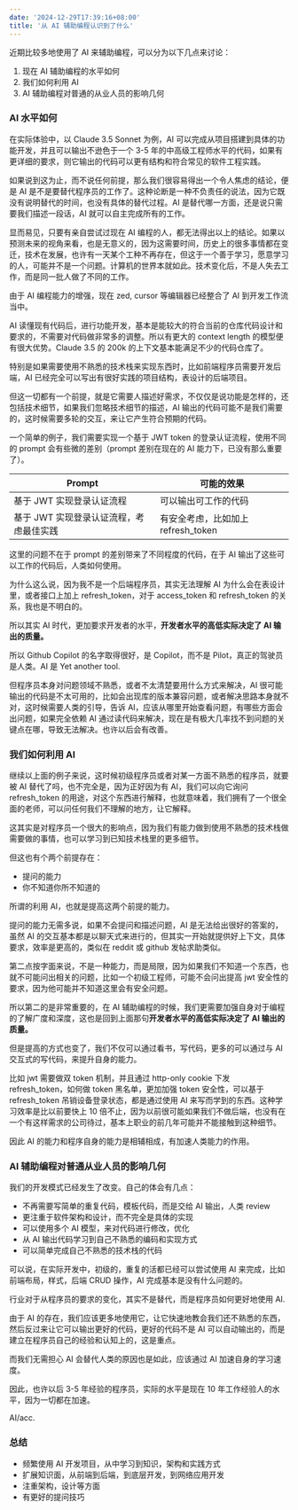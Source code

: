 ```yaml
---
date: '2024-12-29T17:39:16+08:00'
title: '从 AI 辅助编程认识到了什么'
---
```


近期比较多地使用了 AI 来辅助编程，可以分为以下几点来讨论：

1. 现在 AI 辅助编程的水平如何
2. 我们如何利用 AI
3. AI 辅助编程对普通的从业人员的影响几何

### AI 水平如何

在实际体验中，以 Claude 3.5 Sonnet 为例，AI 可以完成从项目搭建到具体的功能开发，并且可以输出不逊色于一个 3-5 年的中高级工程师水平的代码，如果有更详细的要求，则它输出的代码可以更有结构和符合常见的软件工程实践。

如果说到这为止，而不说任何前提，那么我们很容易得出一个令人焦虑的结论，便是 AI 是不是要替代程序员的工作了。这种论断是一种不负责任的说法，因为它既没有说明替代的时间，也没有具体的替代过程。AI 是替代哪一方面，还是说只需要我们描述一段话，AI 就可以自主完成所有的工作。

显而易见，只要有亲自尝试过现在 AI 编程的人，都无法得出以上的结论。如果以预测未来的视角来看，也是无意义的，因为这需要时间，历史上的很多事情都在变迁，技术在发展，也许有一天某个工种不再存在，但这于一个善于学习，愿意学习的人，可能并不是一个问题。计算机的世界本就如此。技术变化后，不是人失去工作，而是同一批人做了不同的工作。

由于 AI 编程能力的增强，现在 zed, cursor 等编辑器已经整合了 AI 到开发工作流当中。

AI 读懂现有代码后，进行功能开发，基本是能较大的符合当前的仓库代码设计和要求的，不需要对代码做非常多的调整。所以有更大的 context length 的模型便有很大优势。Claude 3.5 的 200k 的上下文基本能满足不少的代码仓库了。

特别是如果需要使用不熟悉的技术栈来实现东西时，比如前端程序员需要开发后端，AI 已经完全可以写出有很好实践的项目结构，表设计的后端项目。

但这一切都有一个前提，就是它需要人描述好需求，不仅仅是说功能是怎样的，还包括技术细节，如果我们忽略技术细节的描述，AI 输出的代码可能不是我们需要的，这时候需要多轮的交互，来让它产生符合预期的代码。

一个简单的例子，我们需要实现一个基于 JWT token 的登录认证流程，使用不同的 prompt 会有些微的差别（prompt 差别在现在的 AI 能力下，已没有那么重要了）。

| Prompt | 可能的效果 |
| --- | --- |
| 基于 JWT  实现登录认证流程 | 可以输出可工作的代码 |
| 基于 JWT  实现登录认证流程，考虑最佳实践 | 有安全考虑，比如加上 refresh_token |

这里的问题不在于 prompt 的差别带来了不同程度的代码，在于 AI 输出了这些可以工作的代码后，人类如何使用。

为什么这么说，因为我不是一个后端程序员，其实无法理解 AI 为什么会在表设计里，或者接口上加上 refresh_token，对于 access_token 和 refresh_token 的关系，我也是不明白的。

所以其实 AI 时代，更加要求开发者的水平，**开发者水平的高低实际决定了 AI 输出的质量。**

所以 Github Copilot 的名字取得很好，是 Copilot，而不是 Pilot，真正的驾驶员是人类。AI 是 Yet another tool.

但程序员本身对问题领域不熟悉，或者不太清楚要用什么方式来解决，AI 很可能输出的代码是不太可用的，比如会出现库的版本兼容问题，或者解决思路本身就不对，这时候需要人类的引导，告诉 AI，应该从哪里开始查看问题，有哪些方面会出问题，如果完全依赖 AI 通过读代码来解决，现在是有极大几率找不到问题的关键点在哪，导致无法解决。也许以后会有改善。


### 我们如何利用 AI

继续以上面的例子来说，这时候初级程序员或者对某一方面不熟悉的程序员，就要被 AI 替代了吗，也不完全是，因为正好因为有 AI，我们可以向它询问 refresh_token 的用途，对这个东西进行解释，也就意味着，我们拥有了一个很全面的老师，可以问任何我们不理解的地方，让它解释。

这其实是对程序员一个很大的影响点，因为我们有能力做到使用不熟悉的技术栈做需要做的事情，也可以学习到已知技术栈里的更多细节。

但这也有个两个前提存在：

- 提问的能力
- 你不知道你所不知道的

所谓的利用 AI，也就是提高这两个前提的能力。

提问的能力无需多说，如果不会提问和描述问题，AI 是无法给出很好的答案的，虽然 AI 的交互基本都是以聊天式来进行的，但其实一开始就提供好上下文，具体要求，效率是更高的，类似在 reddit 或 github 发帖求助类似。

第二点按字面来说，不是一种能力，而是局限，因为如果我们不知道一个东西，也就不可能问出相关的问题，比如一个初级工程师，可能不会问出提高 jwt 安全性的要求，因为他可能并不知道这里会有安全问题。

所以第二的是非常重要的，在 AI 辅助编程的时候，我们更需要加强自身对于编程的了解广度和深度，这也是回到上面那句**开发者水平的高低实际决定了 AI 输出的质量。**

但是提高的方式也变了，我们不仅可以通过看书，写代码，更多的可以通过与 AI 交互式的写代码，来提升自身的能力。

比如 jwt 需要做双 token 机制，并且通过 http-only cookie 下发 refresh_token，如何做 token 黑名单，更加加强 token 安全性，可以基于 refresh_token 吊销设备登录状态，都是通过使用 AI 来写而学到的东西。这种学习效率是比以前要快上 10 倍不止，因为以前很可能如果我们不做后端，也没有在一个有这样需求的公司待过，基本上职业的前几年可能并不能接触到这种细节。

因此 AI 的能力和程序自身的能力是相辅相成，有加速人类能力的作用。

### AI 辅助编程对普通从业人员的影响几何

我们的开发模式已经发生了改变。自己的体会有几点：

- 不再需要写简单的重复代码，模板代码，而是交给 AI 输出，人类 review
- 更注重于软件架构和设计，而不完全是具体的实现
- 可以使用多个 AI 模型，来对代码进行修改，优化
- 从 AI 输出代码学习到自己不熟悉的编码和实现方式
- 可以简单完成自己不熟悉的技术栈的代码

可以说，在实际开发中，初级的，重复的活都已经可以尝试使用 AI 来完成，比如前端布局，样式，后端 CRUD 操作，AI 完成基本是没有什么问题的。

行业对于从程序员的要求的变化，其实不是替代，而是程序员如何更好地使用 AI.

由于 AI 的存在，我们应该更多地使用它，让它快速地教会我们还不熟悉的东西，然后反过来让它可以输出更好的代码，更好的代码不是 AI 可以自动输出的，而是建立在程序员自己的经验和认知上的，这是重点。

而我们无需担心 AI 会替代人类的原因也是如此，应该通过 AI 加速自身的学习速度。

因此，也许以后 3-5 年经验的程序员，实际的水平是现在 10 年工作经验人的水平，因为一切都在加速。

AI/acc.

### 总结

- 频繁使用 AI 开发项目，从中学习到知识，架构和实践方式
- 扩展知识面，从前端到后端，到底层开发，到网络应用开发
- 注重架构，设计等方面
- 有更好的提问技巧
